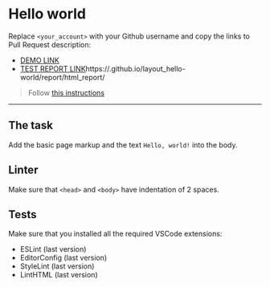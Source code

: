 # Hello world

Replace `<your_account>` with your Github username and copy the links to Pull Request description:
- [DEMO LINK](https://<AnnaRomaniuk2023>.github.io/layout_hello-world/)
- [TEST REPORT LINK][def]https://<AnnaRomaniuk2023>.github.io/layout_hello-world/report/html_report/

> Follow [this instructions](https://mate-academy.github.io/layout_task-guideline/#how-to-solve-the-layout-tasks-on-github)
___

## The task

Add the basic page markup and the text `Hello, world!` into the body.

## Linter

Make sure that `<head>` and `<body>` have indentation of 2 spaces.

## Tests

Make sure that you installed all the required VSCode extensions:

- ESLint (last version)
- EditorConfig (last version)
- StyleLint (last version)
- LintHTML (last version)


[def]: https://<AnnaRomaniuk2023>.github.io/layout_hello-world/report/html_report/
